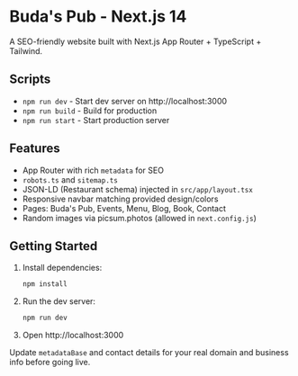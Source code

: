 # Buda's Pub - Next.js 14

A SEO-friendly website built with Next.js App Router + TypeScript + Tailwind.

## Scripts

- `npm run dev` - Start dev server on http://localhost:3000
- `npm run build` - Build for production
- `npm run start` - Start production server

## Features

- App Router with rich `metadata` for SEO
- `robots.ts` and `sitemap.ts`
- JSON-LD (Restaurant schema) injected in `src/app/layout.tsx`
- Responsive navbar matching provided design/colors
- Pages: Buda's Pub, Events, Menu, Blog, Book, Contact
- Random images via picsum.photos (allowed in `next.config.js`)

## Getting Started

1. Install dependencies:
   ```bash
   npm install
   ```
2. Run the dev server:
   ```bash
   npm run dev
   ```
3. Open http://localhost:3000

Update `metadataBase` and contact details for your real domain and business info before going live.
